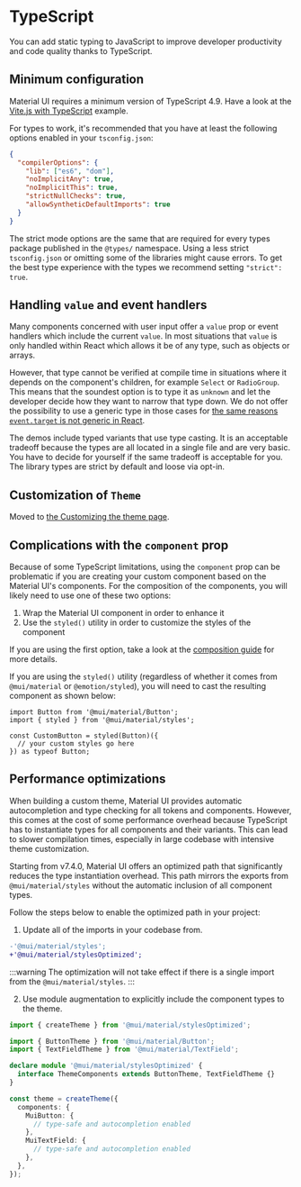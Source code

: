 # TypeScript

<p class="description">You can add static typing to JavaScript to improve developer productivity and code quality thanks to TypeScript.</p>

## Minimum configuration

<!-- #target-branch-reference -->

Material UI requires a minimum version of TypeScript 4.9. Have a look at the [Vite.js with TypeScript](https://github.com/mui/material-ui/tree/master/examples/material-ui-vite-ts) example.

For types to work, it's recommended that you have at least the following options enabled in your `tsconfig.json`:

```json
{
  "compilerOptions": {
    "lib": ["es6", "dom"],
    "noImplicitAny": true,
    "noImplicitThis": true,
    "strictNullChecks": true,
    "allowSyntheticDefaultImports": true
  }
}
```

The strict mode options are the same that are required for every types package
published in the `@types/` namespace.
Using a less strict `tsconfig.json` or omitting some of the libraries might cause errors.
To get the best type experience with the types we recommend setting `"strict": true`.

## Handling `value` and event handlers

Many components concerned with user input offer a `value` prop or event handlers
which include the current `value`. In most situations that `value` is only handled
within React which allows it be of any type, such as objects or arrays.

However, that type cannot be verified at compile time in situations where it depends on the component's children, for example `Select` or `RadioGroup`.
This means that the soundest option is to type it as `unknown` and let the developer decide how they want to narrow that type down.
We do not offer the possibility to use a generic type in those cases for [the same reasons `event.target` is not generic in React](https://github.com/DefinitelyTyped/DefinitelyTyped/issues/11508#issuecomment-256045682).

The demos include typed variants that use type casting.
It is an acceptable tradeoff because the types are all located in a single file and are very basic.
You have to decide for yourself if the same tradeoff is acceptable for you.
The library types are strict by default and loose via opt-in.

## Customization of `Theme`

Moved to [the Customizing the theme page](/material-ui/customization/theming/#custom-variables).

## Complications with the `component` prop

Because of some TypeScript limitations, using the `component` prop can be problematic if you are creating your custom component based on the Material UI's components.
For the composition of the components, you will likely need to use one of these two options:

1. Wrap the Material UI component in order to enhance it
2. Use the `styled()` utility in order to customize the styles of the component

If you are using the first option, take a look at the [composition guide](/material-ui/guides/composition/#with-typescript) for more details.

If you are using the `styled()` utility (regardless of whether it comes from `@mui/material` or `@emotion/styled`), you will need to cast the resulting component as shown below:

```tsx
import Button from '@mui/material/Button';
import { styled } from '@mui/material/styles';

const CustomButton = styled(Button)({
  // your custom styles go here
}) as typeof Button;
```

## Performance optimizations

When building a custom theme, Material UI provides automatic autocompletion and type checking for all tokens and components.
However, this comes at the cost of some performance overhead because TypeScript has to instantiate types for all components and their variants. This can lead to slower compilation times, especially in large codebase with intensive theme customization.

Starting from v7.4.0, Material UI offers an optimized path that significantly reduces the type instantiation overhead.
This path mirrors the exports from `@mui/material/styles` without the automatic inclusion of all component types.

Follow the steps below to enable the optimized path in your project:

1. Update all of the imports in your codebase from.

```diff
-'@mui/material/styles';
+'@mui/material/stylesOptimized';
```

:::warning
The optimization will not take effect if there is a single import from the `@mui/material/styles`.
:::

2. Use module augmentation to explicitly include the component types to the theme.

```ts
import { createTheme } from '@mui/material/stylesOptimized';

import { ButtonTheme } from '@mui/material/Button';
import { TextFieldTheme } from '@mui/material/TextField';

declare module '@mui/material/stylesOptimized' {
  interface ThemeComponents extends ButtonTheme, TextFieldTheme {}
}

const theme = createTheme({
  components: {
    MuiButton: {
      // type-safe and autocompletion enabled
    },
    MuiTextField: {
      // type-safe and autocompletion enabled
    },
  },
});
```
